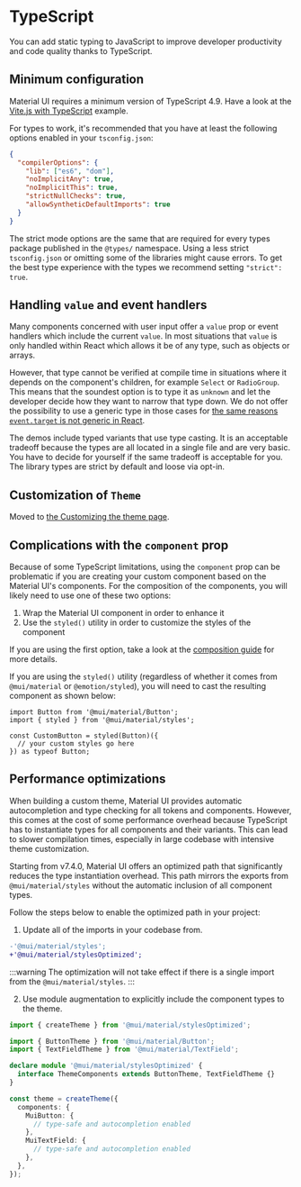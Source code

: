 # TypeScript

<p class="description">You can add static typing to JavaScript to improve developer productivity and code quality thanks to TypeScript.</p>

## Minimum configuration

<!-- #target-branch-reference -->

Material UI requires a minimum version of TypeScript 4.9. Have a look at the [Vite.js with TypeScript](https://github.com/mui/material-ui/tree/master/examples/material-ui-vite-ts) example.

For types to work, it's recommended that you have at least the following options enabled in your `tsconfig.json`:

```json
{
  "compilerOptions": {
    "lib": ["es6", "dom"],
    "noImplicitAny": true,
    "noImplicitThis": true,
    "strictNullChecks": true,
    "allowSyntheticDefaultImports": true
  }
}
```

The strict mode options are the same that are required for every types package
published in the `@types/` namespace.
Using a less strict `tsconfig.json` or omitting some of the libraries might cause errors.
To get the best type experience with the types we recommend setting `"strict": true`.

## Handling `value` and event handlers

Many components concerned with user input offer a `value` prop or event handlers
which include the current `value`. In most situations that `value` is only handled
within React which allows it be of any type, such as objects or arrays.

However, that type cannot be verified at compile time in situations where it depends on the component's children, for example `Select` or `RadioGroup`.
This means that the soundest option is to type it as `unknown` and let the developer decide how they want to narrow that type down.
We do not offer the possibility to use a generic type in those cases for [the same reasons `event.target` is not generic in React](https://github.com/DefinitelyTyped/DefinitelyTyped/issues/11508#issuecomment-256045682).

The demos include typed variants that use type casting.
It is an acceptable tradeoff because the types are all located in a single file and are very basic.
You have to decide for yourself if the same tradeoff is acceptable for you.
The library types are strict by default and loose via opt-in.

## Customization of `Theme`

Moved to [the Customizing the theme page](/material-ui/customization/theming/#custom-variables).

## Complications with the `component` prop

Because of some TypeScript limitations, using the `component` prop can be problematic if you are creating your custom component based on the Material UI's components.
For the composition of the components, you will likely need to use one of these two options:

1. Wrap the Material UI component in order to enhance it
2. Use the `styled()` utility in order to customize the styles of the component

If you are using the first option, take a look at the [composition guide](/material-ui/guides/composition/#with-typescript) for more details.

If you are using the `styled()` utility (regardless of whether it comes from `@mui/material` or `@emotion/styled`), you will need to cast the resulting component as shown below:

```tsx
import Button from '@mui/material/Button';
import { styled } from '@mui/material/styles';

const CustomButton = styled(Button)({
  // your custom styles go here
}) as typeof Button;
```

## Performance optimizations

When building a custom theme, Material UI provides automatic autocompletion and type checking for all tokens and components.
However, this comes at the cost of some performance overhead because TypeScript has to instantiate types for all components and their variants. This can lead to slower compilation times, especially in large codebase with intensive theme customization.

Starting from v7.4.0, Material UI offers an optimized path that significantly reduces the type instantiation overhead.
This path mirrors the exports from `@mui/material/styles` without the automatic inclusion of all component types.

Follow the steps below to enable the optimized path in your project:

1. Update all of the imports in your codebase from.

```diff
-'@mui/material/styles';
+'@mui/material/stylesOptimized';
```

:::warning
The optimization will not take effect if there is a single import from the `@mui/material/styles`.
:::

2. Use module augmentation to explicitly include the component types to the theme.

```ts
import { createTheme } from '@mui/material/stylesOptimized';

import { ButtonTheme } from '@mui/material/Button';
import { TextFieldTheme } from '@mui/material/TextField';

declare module '@mui/material/stylesOptimized' {
  interface ThemeComponents extends ButtonTheme, TextFieldTheme {}
}

const theme = createTheme({
  components: {
    MuiButton: {
      // type-safe and autocompletion enabled
    },
    MuiTextField: {
      // type-safe and autocompletion enabled
    },
  },
});
```
